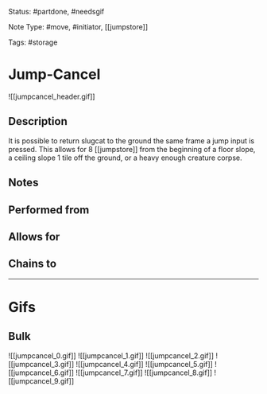 Status: #partdone, #needsgif 

Note Type: #move, #initiator, [[jumpstore]]

Tags: #storage 

# Jump-Cancel
![[jumpcancel_header.gif]]
## Description
It is possible to return slugcat to the ground the same frame a jump input is pressed. This allows for 8 [[jumpstore]] from the beginning of a floor slope, a ceiling slope 1 tile off the ground, or a heavy enough creature corpse.

## Notes


## Performed from


## Allows for


## Chains to


___
# Gifs
## Bulk
![[jumpcancel_0.gif]]
![[jumpcancel_1.gif]]
![[jumpcancel_2.gif]]
![[jumpcancel_3.gif]]
![[jumpcancel_4.gif]]
![[jumpcancel_5.gif]]
![[jumpcancel_6.gif]]
![[jumpcancel_7.gif]]
![[jumpcancel_8.gif]]
![[jumpcancel_9.gif]]